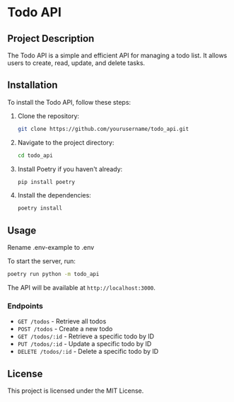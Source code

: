 # Todo API

## Project Description
The Todo API is a simple and efficient API for managing a todo list. It allows users to create, read, update, and delete tasks.

## Installation
To install the Todo API, follow these steps:

1. Clone the repository:
    ```sh
    git clone https://github.com/yourusername/todo_api.git
    ```
2. Navigate to the project directory:
    ```sh
    cd todo_api
    ```
3. Install Poetry if you haven't already:
    ```sh
    pip install poetry
    ```
4. Install the dependencies:
    ```sh
    poetry install
    ```

## Usage
Rename .env-example to .env

To start the server, run:
```sh
poetry run python -m todo_api
```

The API will be available at `http://localhost:3000`.

### Endpoints
- `GET /todos` - Retrieve all todos
- `POST /todos` - Create a new todo
- `GET /todos/:id` - Retrieve a specific todo by ID
- `PUT /todos/:id` - Update a specific todo by ID
- `DELETE /todos/:id` - Delete a specific todo by ID

## License
This project is licensed under the MIT License.
